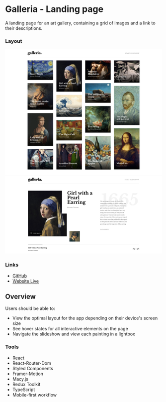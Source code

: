 # Galleria - Landing page

A landing page for an art gallery, containing a grid of images and a link to their descriptions.

### Layout

![](./screenshot_01.png)
![](./screenshot_02.png)

### Links

- [GitHub](https://link)
- [Website Live](https://link)

## Overview

Users should be able to:

- View the optimal layout for the app depending on their device's screen size
- See hover states for all interactive elements on the page
- Navigate the slideshow and view each painting in a lightbox

### Tools

- React
- React-Router-Dom
- Styled Components
- Framer-Motion
- Macy.js
- Redux Toolkit
- TypeScript
- Mobile-first workflow
